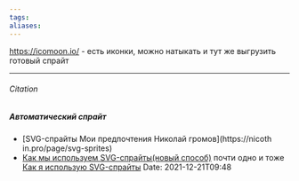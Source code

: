 ```yaml
---
tags: 
aliases: 
---
```

https://icomoon.io/ - есть иконки, можно натыкать и тут же выгрузить готовый спрайт

---
###### Citation
##### Автоматический спрайт
- [SVG-спрайты Мои предпочтения Николай громов](https://nicoth in.pro/page/svg-sprites)
- [Как мы используем SVG-спрайты(новый способ)](http://glivera-team.github.io/svg/2016/06/13/svg-sprites-2.html) почти одно и тоже [Как я использую SVG-спрайты](https://habr.com/ru/post/272505/)
Date: 2021-12-21T09:48
